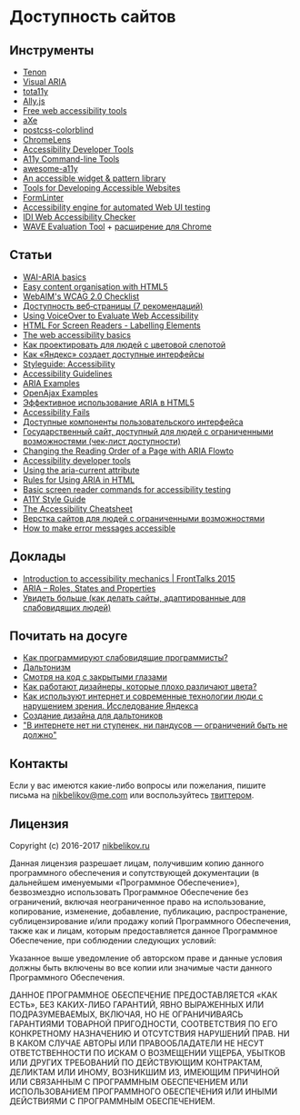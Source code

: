 # Доступность сайтов

## Инструменты

- [Tenon](https://tenon.io/index.php)
- [Visual ARIA](http://whatsock.com/training/matrices/visual-aria.htm)
- [tota11y](http://khan.github.io/tota11y/)
- [Ally.js](https://www.smashingmagazine.com/2015/12/making-accessibility-simpler/)
- [Free web accessibility tools](https://medium.com/bread-crumbs/free-web-accessibility-tools-round-up-b83a33797789#.uqurdjuyg)
- [aXe](https://chrome.google.com/webstore/detail/axe/lhdoppojpmngadmnindnejefpokejbdd?hl=en-US)
- [postcss-colorblind](https://github.com/btholt/postcss-colorblind)
- [ChromeLens](http://chromelens.xyz/)
- [Accessibility Developer Tools](https://chrome.google.com/webstore/detail/accessibility-developer-t/fpkknkljclfencbdbgkenhalefipecmb)
- [A11y Command-line Tools](https://addyosmani.com/a11y/)
- [awesome-a11y](https://github.com/brunopulis/awesome-a11y)
- [An accessible widget & pattern library](http://a11yproject.com/patterns/)
- [Tools for Developing Accessible Websites](https://bitsofco.de/tools-for-developing-accessible-websites/)
- [FormLinter](https://formlinter.com/)
- [Accessibility engine for automated Web UI testing](https://github.com/dequelabs/axe-core)
- [IDI Web Accessibility Checker](https://achecker.ca/checker/)
- [WAVE Evaluation Tool](http://wave.webaim.org/) + [расширение для Chrome](https://chrome.google.com/webstore/detail/wave-evaluation-tool/jbbplnpkjmmeebjpijfedlgcdilocofh)

## Статьи

- [WAI-ARIA basics](https://developer.mozilla.org/en-US/docs/Learn/Accessibility/WAI-ARIA_basics)
- [Easy content organisation with HTML5](https://www.paciellogroup.com/blog/2015/09/easy-content-organisation-with-html5/)
- [WebAIM's WCAG 2.0 Checklist](http://webaim.org/standards/wcag/checklist)
- [Доступность веб‑страницы (7 рекомендаций)](http://nicothin.pro/page/dostupnost-veb-stranicy)
- [Using VoiceOver to Evaluate Web Accessibility](http://webaim.org/articles/voiceover/)
- [HTML For Screen Readers - Labelling Elements](https://bitsofco.de/html-for-screen-readers-labelling-elements/)
- [The web accessibility basics](https://www.marcozehe.de/2015/12/14/the-web-accessibility-basics/)
- [Как проектировать для людей с цветовой слепотой](https://habrahabr.ru/post/275001/)
- [Как «Яндекс» создает доступные интерфейсы](https://vc.ru/p/yandex-accessibility)
- [Styleguide: Accessibility](https://github.com/edx/ux-pattern-library/wiki/Styleguide:-Accessibility)
- [Accessibility Guidelines](http://accessibility.voxmedia.com/)
- [ARIA Examples](http://heydonworks.com/practical_aria_examples/)
- [OpenAjax Examples](http://oaa-accessibility.org/)
- [Эффективное использование ARIA в HTML5](http://prgssr.ru/development/ispolzovanie-aria-v-html5.html)
- [Accessibility Fails](http://aduggin.github.io/accessibility-fails/)
- [Доступные компоненты пользовательского интерфейса](http://prgssr.ru/development/dostupnye-komponenty-polzovatelskogo-interfejsa.html)
- [Государственный сайт, доступный для людей с ограниченными возможностями (чек-лист доступности)](https://habrahabr.ru/company/design/blog/314910/)
- [Changing the Reading Order of a Page with ARIA Flowto](http://csskarma.com/blog/changing-reading-order-page-aria-flowto/)
- [Accessibility developer tools](https://github.com/GoogleChrome/accessibility-developer-tools/wiki/Audit-Rules)
- [Using the aria-current attribute](http://tink.uk/using-the-aria-current-attribute/)
- [Rules for Using ARIA in HTML](https://bitsofco.de/rules-for-using-aria-in-html/)
- [Basic screen reader commands for accessibility testing](https://www.paciellogroup.com/blog/2015/01/basic-screen-reader-commands-for-accessibility-testing/)
- [A11Y Style Guide](https://cehfisher.github.io/a11y-style-guide/style-guide/)
- [The Accessibility Cheatsheet](https://bitsofco.de/the-accessibility-cheatsheet/)
- [Верстка сайтов для людей с ограниченными возможностями](http://blog.aic.ru/nesting-for-people-with-disabilities/)
- [How to make error messages accessible](https://hiddedevries.nl/en/blog/2017-04-04-how-to-make-error-messages-accessible)

## Доклады

- [Introduction to accessibility mechanics | FrontTalks 2015](https://vimeo.com/141249792)
- [ARIA – Roles, States and Properties](http://wordpress.tv/2016/01/22/joe-dolson-aria-roles-states-and-properties/)
- [Увидеть больше (как делать сайты, адаптированные для слабовидящих людей)
](https://www.youtube.com/watch?v=7mH0X2Fg_44)

## Почитать на досуге

- [Как программируют слабовидящие программисты?](https://habrahabr.ru/post/262363/)
- [Дальтонизм](https://ru.wikipedia.org/wiki/%D0%94%D0%B0%D0%BB%D1%8C%D1%82%D0%BE%D0%BD%D0%B8%D0%B7%D0%BC)
- [Смотря на код с закрытыми глазами](https://habrahabr.ru/post/260463/)
- [Как работают дизайнеры, которые плохо различают цвета?](http://www.lookatme.ru/mag/how-to/ask/217433-what-is-it-like-to-be-a-color-blind-designer)
- [Как используют интернет и современные технологии люди с нарушением зрения. Исследование Яндекса](https://habrahabr.ru/company/yandex/blog/270775/)
- [Создание дизайна для дальтоников](https://habrahabr.ru/post/261181/)
- ["В интернете нет ни ступенек, ни пандусов — ограничений быть не должно"](http://www.the-village.ru/village/business/opyt/257012-accessibility-yandex?utm_source=twitter.com&utm_medium=social&utm_campaign=istoriya-cheloveka--kotoryy-rabotaet-nad-t&utm_content=5171508)

## Контакты

Если у вас имеются какие-либо вопросы или пожелания, пишите письма на [nikbelikov@me.com](mailto:nikbelikov@me.com) или воспользуйтесь [твиттером](https://twitter.com/_nikbelikov).

## Лицензия

Copyright (c) 2016-2017 [nikbelikov.ru](http://nikbelikov.ru/)

Данная лицензия разрешает лицам, получившим копию данного программного обеспечения и сопутствующей документации (в дальнейшем именуемыми «Программное Обеспечение»), безвозмездно использовать Программное Обеспечение без ограничений, включая неограниченное право на использование, копирование, изменение, добавление, публикацию, распространение, сублицензирование и/или продажу копий Программного Обеспечения, также как и лицам, которым предоставляется данное Программное Обеспечение, при соблюдении следующих условий:

Указанное выше уведомление об авторском праве и данные условия должны быть включены во все копии или значимые части данного Программного Обеспечения.

ДАННОЕ ПРОГРАММНОЕ ОБЕСПЕЧЕНИЕ ПРЕДОСТАВЛЯЕТСЯ «КАК ЕСТЬ», БЕЗ КАКИХ-ЛИБО ГАРАНТИЙ, ЯВНО ВЫРАЖЕННЫХ ИЛИ ПОДРАЗУМЕВАЕМЫХ, ВКЛЮЧАЯ, НО НЕ ОГРАНИЧИВАЯСЬ ГАРАНТИЯМИ ТОВАРНОЙ ПРИГОДНОСТИ, СООТВЕТСТВИЯ ПО ЕГО КОНКРЕТНОМУ НАЗНАЧЕНИЮ И ОТСУТСТВИЯ НАРУШЕНИЙ ПРАВ. НИ В КАКОМ СЛУЧАЕ АВТОРЫ ИЛИ ПРАВООБЛАДАТЕЛИ НЕ НЕСУТ ОТВЕТСТВЕННОСТИ ПО ИСКАМ О ВОЗМЕЩЕНИИ УЩЕРБА, УБЫТКОВ ИЛИ ДРУГИХ ТРЕБОВАНИЙ ПО ДЕЙСТВУЮЩИМ КОНТРАКТАМ, ДЕЛИКТАМ ИЛИ ИНОМУ, ВОЗНИКШИМ ИЗ, ИМЕЮЩИМ ПРИЧИНОЙ ИЛИ СВЯЗАННЫМ С ПРОГРАММНЫМ ОБЕСПЕЧЕНИЕМ ИЛИ ИСПОЛЬЗОВАНИЕМ ПРОГРАММНОГО ОБЕСПЕЧЕНИЯ ИЛИ ИНЫМИ ДЕЙСТВИЯМИ С ПРОГРАММНЫМ ОБЕСПЕЧЕНИЕМ.

